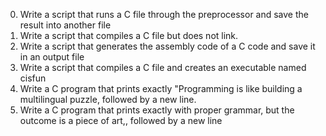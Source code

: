 0. Write a script that runs a C file through the preprocessor and save the result into another file
1. Write a script that compiles a C file but does not link.
2. Write a script that generates the assembly code of a C code and save it in an output file
3. Write a script that compiles a C file and creates an executable named cisfun
4. Write a C program that prints exactly "Programming is like building a multilingual puzzle, followed by a new line.
5. Write a C program that prints exactly with proper grammar, but the outcome is a piece of art,, followed by a new line


